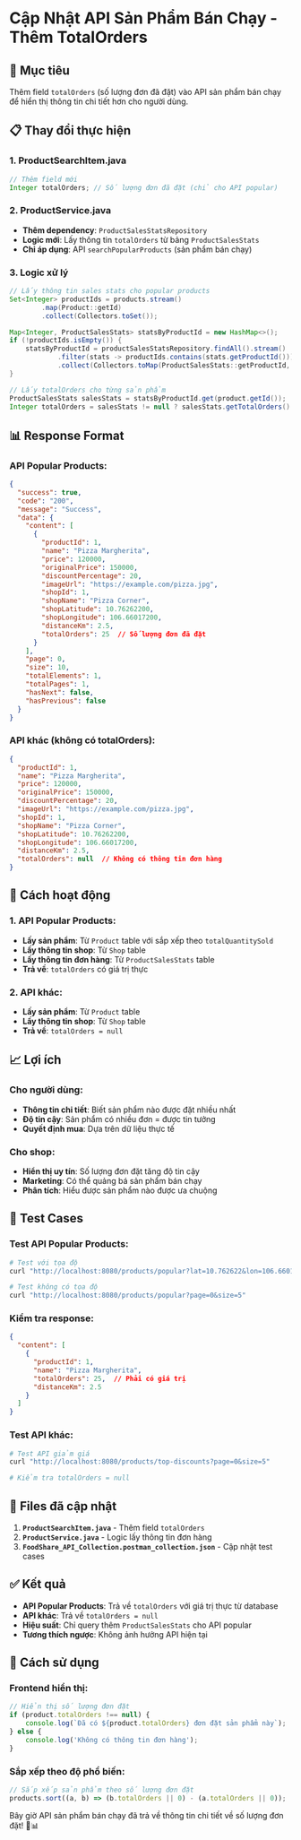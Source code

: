 # Cập Nhật API Sản Phẩm Bán Chạy - Thêm TotalOrders

## 🎯 **Mục tiêu**
Thêm field `totalOrders` (số lượng đơn đã đặt) vào API sản phẩm bán chạy để hiển thị thông tin chi tiết hơn cho người dùng.

## 📋 **Thay đổi thực hiện**

### **1. ProductSearchItem.java**
```java
// Thêm field mới
Integer totalOrders; // Số lượng đơn đã đặt (chỉ cho API popular)
```

### **2. ProductService.java**
- **Thêm dependency**: `ProductSalesStatsRepository`
- **Logic mới**: Lấy thông tin `totalOrders` từ bảng `ProductSalesStats`
- **Chỉ áp dụng**: API `searchPopularProducts` (sản phẩm bán chạy)

### **3. Logic xử lý**
```java
// Lấy thông tin sales stats cho popular products
Set<Integer> productIds = products.stream()
        .map(Product::getId)
        .collect(Collectors.toSet());

Map<Integer, ProductSalesStats> statsByProductId = new HashMap<>();
if (!productIds.isEmpty()) {
    statsByProductId = productSalesStatsRepository.findAll().stream()
            .filter(stats -> productIds.contains(stats.getProductId()))
            .collect(Collectors.toMap(ProductSalesStats::getProductId, stats -> stats));
}

// Lấy totalOrders cho từng sản phẩm
ProductSalesStats salesStats = statsByProductId.get(product.getId());
Integer totalOrders = salesStats != null ? salesStats.getTotalOrders() : 0;
```

## 📊 **Response Format**

### **API Popular Products:**
```json
{
  "success": true,
  "code": "200",
  "message": "Success",
  "data": {
    "content": [
      {
        "productId": 1,
        "name": "Pizza Margherita",
        "price": 120000,
        "originalPrice": 150000,
        "discountPercentage": 20,
        "imageUrl": "https://example.com/pizza.jpg",
        "shopId": 1,
        "shopName": "Pizza Corner",
        "shopLatitude": 10.76262200,
        "shopLongitude": 106.66017200,
        "distanceKm": 2.5,
        "totalOrders": 25  // Số lượng đơn đã đặt
      }
    ],
    "page": 0,
    "size": 10,
    "totalElements": 1,
    "totalPages": 1,
    "hasNext": false,
    "hasPrevious": false
  }
}
```

### **API khác (không có totalOrders):**
```json
{
  "productId": 1,
  "name": "Pizza Margherita",
  "price": 120000,
  "originalPrice": 150000,
  "discountPercentage": 20,
  "imageUrl": "https://example.com/pizza.jpg",
  "shopId": 1,
  "shopName": "Pizza Corner",
  "shopLatitude": 10.76262200,
  "shopLongitude": 106.66017200,
  "distanceKm": 2.5,
  "totalOrders": null  // Không có thông tin đơn hàng
}
```

## 🔧 **Cách hoạt động**

### **1. API Popular Products:**
- **Lấy sản phẩm**: Từ `Product` table với sắp xếp theo `totalQuantitySold`
- **Lấy thông tin shop**: Từ `Shop` table
- **Lấy thông tin đơn hàng**: Từ `ProductSalesStats` table
- **Trả về**: `totalOrders` có giá trị thực

### **2. API khác:**
- **Lấy sản phẩm**: Từ `Product` table
- **Lấy thông tin shop**: Từ `Shop` table
- **Trả về**: `totalOrders = null`

## 📈 **Lợi ích**

### **Cho người dùng:**
- **Thông tin chi tiết**: Biết sản phẩm nào được đặt nhiều nhất
- **Độ tin cậy**: Sản phẩm có nhiều đơn = được tin tưởng
- **Quyết định mua**: Dựa trên dữ liệu thực tế

### **Cho shop:**
- **Hiển thị uy tín**: Số lượng đơn đặt tăng độ tin cậy
- **Marketing**: Có thể quảng bá sản phẩm bán chạy
- **Phân tích**: Hiểu được sản phẩm nào được ưa chuộng

## 🧪 **Test Cases**

### **Test API Popular Products:**
```bash
# Test với tọa độ
curl "http://localhost:8080/products/popular?lat=10.762622&lon=106.660172&page=0&size=5"

# Test không có tọa độ
curl "http://localhost:8080/products/popular?page=0&size=5"
```

### **Kiểm tra response:**
```json
{
  "content": [
    {
      "productId": 1,
      "name": "Pizza Margherita",
      "totalOrders": 25,  // Phải có giá trị
      "distanceKm": 2.5
    }
  ]
}
```

### **Test API khác:**
```bash
# Test API giảm giá
curl "http://localhost:8080/products/top-discounts?page=0&size=5"

# Kiểm tra totalOrders = null
```

## 📁 **Files đã cập nhật**

1. **`ProductSearchItem.java`** - Thêm field `totalOrders`
2. **`ProductService.java`** - Logic lấy thông tin đơn hàng
3. **`FoodShare_API_Collection.postman_collection.json`** - Cập nhật test cases

## ✅ **Kết quả**

- **API Popular Products**: Trả về `totalOrders` với giá trị thực từ database
- **API khác**: Trả về `totalOrders = null`
- **Hiệu suất**: Chỉ query thêm `ProductSalesStats` cho API popular
- **Tương thích ngược**: Không ảnh hưởng API hiện tại

## 🚀 **Cách sử dụng**

### **Frontend hiển thị:**
```javascript
// Hiển thị số lượng đơn đặt
if (product.totalOrders !== null) {
    console.log(`Đã có ${product.totalOrders} đơn đặt sản phẩm này`);
} else {
    console.log('Không có thông tin đơn hàng');
}
```

### **Sắp xếp theo độ phổ biến:**
```javascript
// Sắp xếp sản phẩm theo số lượng đơn đặt
products.sort((a, b) => (b.totalOrders || 0) - (a.totalOrders || 0));
```

Bây giờ API sản phẩm bán chạy đã trả về thông tin chi tiết về số lượng đơn đặt! 🎉📊
